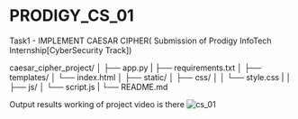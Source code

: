 # PRODIGY_CS_01
Task1 - IMPLEMENT CAESAR CIPHER( Submission of Prodigy InfoTech Internship[CyberSecurity Track])

caesar_cipher_project/
│
├── app.py
|
├── requirements.txt
│
├── templates/
│   └── index.html
│
├── static/
│   ├── css/
│   │   └── style.css
|
│   ├── js/
│       └── script.js
|
└── README.md

Output results working of project
video is there 
![cs_01](https://github.com/user-attachments/assets/0958be93-576b-48ad-8bf4-980e7c0bd348)
